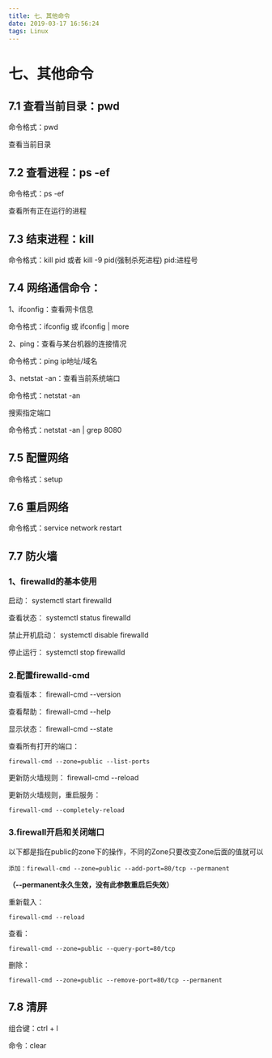 ```yaml
---
title: 七、其他命令
date: 2019-03-17 16:56:24
tags: Linux
---
```

# 七、其他命令
## 7.1 查看当前目录：pwd
命令格式：pwd

查看当前目录
## 7.2 查看进程：ps -ef
命令格式：ps -ef

查看所有正在运行的进程

## 7.3 结束进程：kill
命令格式：kill pid 或者 kill -9 pid(强制杀死进程) pid:进程号

## 7.4 网络通信命令：
1、ifconfig：查看网卡信息

命令格式：ifconfig 或 ifconfig | more

2、ping：查看与某台机器的连接情况

命令格式：ping ip地址/域名

3、netstat -an：查看当前系统端口

命令格式：netstat -an

搜索指定端口

命令格式：netstat -an | grep 8080

## 7.5 配置网络
命令格式：setup

## 7.6 重启网络
命令格式：service network restart

## 7.7 防火墙
### 1、firewalld的基本使用
启动： systemctl start firewalld

查看状态： systemctl status firewalld 

禁止开机启动： systemctl disable firewalld

停止运行： systemctl stop firewalld

### 2.配置firewalld-cmd
查看版本： firewall-cmd --version

查看帮助： firewall-cmd --help

显示状态： firewall-cmd --state

查看所有打开的端口： 
```
firewall-cmd --zone=public --list-ports
```


更新防火墙规则： firewall-cmd --reload

更新防火墙规则，重启服务： 
```
firewall-cmd --completely-reload
```


### 3.firewall开启和关闭端口
以下都是指在public的zone下的操作，不同的Zone只要改变Zone后面的值就可以


```
添加：firewall-cmd --zone=public --add-port=80/tcp --permanent    
```
**（--permanent永久生效，没有此参数重启后失效）**

重新载入：

```
firewall-cmd --reload
```


查看：

```
firewall-cmd --zone=public --query-port=80/tcp
```


删除：

```
firewall-cmd --zone=public --remove-port=80/tcp --permanent
```
## 7.8 清屏
组合键：ctrl + l

命令：clear